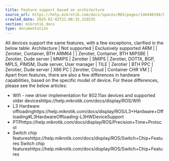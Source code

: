 ```yaml
---
title: Feature support based on architecture
source_url: https://help.mikrotik.com/docs/spaces/ROS/pages/146440194/Feature+support+based+on+architecture,
crawled_date: 2025-02-02T21:08:32.310235
section: mikrotik_docs
type: documentation
---
```


All devices support the same features, with a few exceptions, clarified in the below table:
Architecture | Not supported | Exclusively supported
ARM |  | Zerotier, Container, BTH
ARM64 |  | Zerotier, Container, BTH
MIPSBE | Zerotier, Dude server | 
MMIPS | Zerotier | 
SMIPS | Zerotier, DOT1X, BGP, MPLS, PIMSM, Dude server, User manager | 
TILE | Zerotier | BTH
PPC | Zerotier, Dude server | 
X86 PC | Zerotier, Cloud | Container
CHR VM |  | 
Apart from features, there are also a few differences in hardware capabilities, based on the specific model of device. For these differences, please see the below articles:
* Wifi - new driver implementation for 802.11ax devices and supported older deviceshttps://help.mikrotik.com/docs/display/ROS/Wifi
* L3 Hardware offloadinghttps://help.mikrotik.com/docs/display/ROS/L3+Hardware+Offloading#L3HardwareOffloading-L3HWDeviceSupport
* PTPhttps://help.mikrotik.com/docs/display/ROS/Precision+Time+Protocol
* Switch chip featureshttps://help.mikrotik.com/docs/display/ROS/Switch+Chip+Features
Switch chip featureshttps://help.mikrotik.com/docs/display/ROS/Switch+Chip+Features